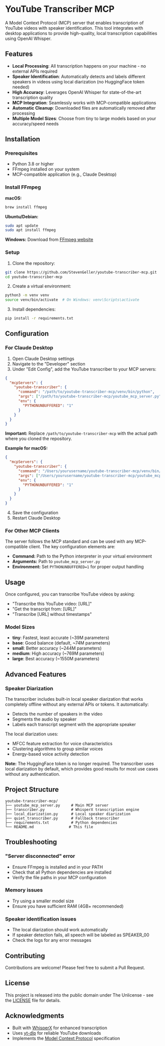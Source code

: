 # YouTube Transcriber MCP

A Model Context Protocol (MCP) server that enables transcription of YouTube videos with speaker identification. This tool integrates with desktop applications to provide high-quality, local transcription capabilities using OpenAI Whisper.

## Features

- **Local Processing**: All transcription happens on your machine - no external APIs required
- **Speaker Identification**: Automatically detects and labels different speakers in videos using local diarization (no HuggingFace token needed)
- **High Accuracy**: Leverages OpenAI Whisper for state-of-the-art transcription quality
- **MCP Integration**: Seamlessly works with MCP-compatible applications
- **Automatic Cleanup**: Downloaded files are automatically removed after processing
- **Multiple Model Sizes**: Choose from tiny to large models based on your accuracy/speed needs

## Installation

### Prerequisites

- Python 3.8 or higher
- FFmpeg installed on your system
- MCP-compatible application (e.g., Claude Desktop)

### Install FFmpeg

**macOS:**
```bash
brew install ffmpeg
```

**Ubuntu/Debian:**
```bash
sudo apt update
sudo apt install ffmpeg
```

**Windows:**
Download from [FFmpeg website](https://ffmpeg.org/download.html)

### Setup

1. Clone the repository:
```bash
git clone https://github.com/StevenGeller/youtube-transcriber-mcp.git
cd youtube-transcriber-mcp
```

2. Create a virtual environment:
```bash
python3 -m venv venv
source venv/bin/activate  # On Windows: venv\Scripts\activate
```

3. Install dependencies:
```bash
pip install -r requirements.txt
```

## Configuration

### For Claude Desktop

1. Open Claude Desktop settings
2. Navigate to the "Developer" section
3. Under "Edit Config", add the YouTube transcriber to your MCP servers:

```json
{
  "mcpServers": {
    "youtube-transcriber": {
      "command": "/path/to/youtube-transcriber-mcp/venv/bin/python",
      "args": ["/path/to/youtube-transcriber-mcp/youtube_mcp_server.py"],
      "env": {
        "PYTHONUNBUFFERED": "1"
      }
    }
  }
}
```

**Important:** Replace `/path/to/youtube-transcriber-mcp` with the actual path where you cloned the repository.

**Example for macOS:**
```json
{
  "mcpServers": {
    "youtube-transcriber": {
      "command": "/Users/yourusername/youtube-transcriber-mcp/venv/bin/python",
      "args": ["/Users/yourusername/youtube-transcriber-mcp/youtube_mcp_server.py"],
      "env": {
        "PYTHONUNBUFFERED": "1"
      }
    }
  }
}
```

4. Save the configuration
5. Restart Claude Desktop

### For Other MCP Clients

The server follows the MCP standard and can be used with any MCP-compatible client. The key configuration elements are:

- **Command:** Path to the Python interpreter in your virtual environment
- **Arguments:** Path to `youtube_mcp_server.py`
- **Environment:** Set `PYTHONUNBUFFERED=1` for proper output handling

## Usage

Once configured, you can transcribe YouTube videos by asking:

- "Transcribe this YouTube video: [URL]"
- "Get the transcript from: [URL]"
- "Transcribe [URL] without timestamps"

### Model Sizes

- **tiny**: Fastest, least accurate (~39M parameters)
- **base**: Good balance (default, ~74M parameters)
- **small**: Better accuracy (~244M parameters)
- **medium**: High accuracy (~769M parameters)
- **large**: Best accuracy (~1550M parameters)

## Advanced Features

### Speaker Diarization

The transcriber includes built-in local speaker diarization that works completely offline without any external APIs or tokens. It automatically:

- Detects the number of speakers in the video
- Segments the audio by speaker
- Labels each transcript segment with the appropriate speaker

The local diarization uses:
- MFCC feature extraction for voice characteristics
- Clustering algorithms to group similar voices
- Energy-based voice activity detection

**Note:** The HuggingFace token is no longer required. The transcriber uses local diarization by default, which provides good results for most use cases without any authentication.

## Project Structure

```
youtube-transcriber-mcp/
├── youtube_mcp_server.py     # Main MCP server
├── transcriber.py            # WhisperX transcription engine
├── local_diarization.py      # Local speaker diarization
├── quiet_transcriber.py      # Fallback transcriber
├── requirements.txt          # Python dependencies
└── README.md                # This file
```

## Troubleshooting

### "Server disconnected" error
- Ensure FFmpeg is installed and in your PATH
- Check that all Python dependencies are installed
- Verify the file paths in your MCP configuration

### Memory issues
- Try using a smaller model size
- Ensure you have sufficient RAM (4GB+ recommended)

### Speaker identification issues
- The local diarization should work automatically
- If speaker detection fails, all speech will be labeled as SPEAKER_00
- Check the logs for any error messages

## Contributing

Contributions are welcome! Please feel free to submit a Pull Request.

## License

This project is released into the public domain under The Unlicense - see the [LICENSE](LICENSE) file for details.

## Acknowledgments

- Built with [WhisperX](https://github.com/m-bain/whisperX) for enhanced transcription
- Uses [yt-dlp](https://github.com/yt-dlp/yt-dlp) for reliable YouTube downloads
- Implements the [Model Context Protocol](https://modelcontextprotocol.io/) specification